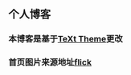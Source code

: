 ## 个人博客   


### 本博客是基于[TeXt Theme](https://github.com/kitian616/jekyll-TeXt-theme)更改
### 首页图片来源地址[flick](https://www.flick.com/photos/stevensnodgrass/sets/72157625755907507)
